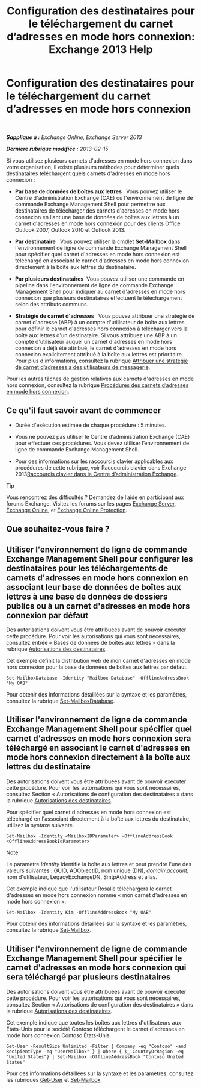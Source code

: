 ﻿---
title: 'Configuration des destinataires pour le téléchargement du carnet d’adresses en mode hors connexion: Exchange 2013 Help'
TOCTitle: Configuration des destinataires pour le téléchargement du carnet d’adresses en mode hors connexion
ms:assetid: 141751ac-16d3-4e3c-b70c-004aeedcb5a0
ms:mtpsurl: https://technet.microsoft.com/fr-fr/library/Aa996345(v=EXCHG.150)
ms:contentKeyID: 50477652
ms.date: 04/24/2018
mtps_version: v=EXCHG.150
ms.translationtype: HT
---

# Configuration des destinataires pour le téléchargement du carnet d’adresses en mode hors connexion

 

_**Sapplique à :** Exchange Online, Exchange Server 2013_

_**Dernière rubrique modifiée :** 2013-02-15_

Si vous utilisez plusieurs carnets d'adresses en mode hors connexion dans votre organisation, il existe plusieurs méthodes pour déterminer quels destinataires téléchargent quels carnets d'adresses en mode hors connexion :

  - **Par base de données de boîtes aux lettres**   Vous pouvez utiliser le Centre d'administration Exchange (CAE) ou l'environnement de ligne de commande Exchange Management Shell pour permettre aux destinataires de télécharger des carnets d'adresses en mode hors connexion en liant une base de données de boîtes aux lettres à un carnet d'adresses en mode hors connexion pour des clients Office Outlook 2007, Outlook 2010 et Outlook 2013.

  - **Par destinataire**   Vous pouvez utiliser la cmdlet **Set-Mailbox** dans l'environnement de ligne de commande Exchange Management Shell pour spécifier quel carnet d'adresses en mode hors connexion est téléchargé en associant le carnet d'adresses en mode hors connexion directement à la boîte aux lettres du destinataire.

  - **Par plusieurs destinataires**  Vous pouvez utiliser une commande en pipeline dans l'environnement de ligne de commande Exchange Management Shell pour indiquer au carnet d'adresses en mode hors connexion que plusieurs destinataires effectuent le téléchargement selon des attributs communs.

  - **Stratégie de carnet d'adresses**   Vous pouvez attribuer une stratégie de carnet d'adresse (ABP) à un compte d'utilisateur de boîte aux lettres pour définir le carnet d'adresses hors connexion à télécharger vers la boîte aux lettres d'un destinataire. Si vous attribuez une ABP à un compte d'utilisateur auquel un carnet d'adresses en mode hors connexion a déjà été attribué, le carnet d'adresses en mode hors connexion explicitement attribué à la boîte aux lettres est prioritaire. Pour plus d'informations, consultez la rubrique [Attribuer une stratégie de carnet d’adresses à des utilisateurs de messagerie](assign-an-address-book-policy-to-mail-users-exchange-2013-help.md).

Pour les autres tâches de gestion relatives aux carnets d'adresses en mode hors connexion, consultez la rubrique [Procédures des carnets d’adresses en mode hors connexion](offline-address-book-procedures-exchange-2013-help.md).

## Ce qu'il faut savoir avant de commencer

  - Durée d'exécution estimée de chaque procédure : 5 minutes.

  - Vous ne pouvez pas utiliser le Centre d’administration Exchange (CAE) pour effectuer ces procédures. Vous devez utiliser l’environnement de ligne de commande Exchange Management Shell.

  - Pour des informations sur les raccourcis clavier applicables aux procédures de cette rubrique, voir Raccourcis clavier dans Exchange 2013[Raccourcis clavier dans le Centre d’administration Exchange](keyboard-shortcuts-in-the-exchange-admin-center-exchange-online-protection-help.md).

> [!TIP]
> Vous rencontrez des difficultés ? Demandez de l’aide en participant aux forums Exchange. Visitez les forums sur les pages <a href="https://go.microsoft.com/fwlink/p/?linkid=60612">Exchange Server</a>, <a href="https://go.microsoft.com/fwlink/p/?linkid=267542">Exchange Online</a>, et <a href="https://go.microsoft.com/fwlink/p/?linkid=285351">Exchange Online Protection</a>.


## Que souhaitez-vous faire ?

## Utiliser l'environnement de ligne de commande Exchange Management Shell pour configurer les destinataires pour les téléchargements de carnets d'adresses en mode hors connexion en associant leur base de données de boîtes aux lettres à une base de données de dossiers publics ou à un carnet d'adresses en mode hors connexion par défaut

Des autorisations doivent vous être attribuées avant de pouvoir exécuter cette procédure. Pour voir les autorisations qui vous sont nécessaires, consultez entrée « Bases de données de boîtes aux lettres » dans la rubrique [Autorisations des destinataires](recipients-permissions-exchange-2013-help.md).

Cet exemple définit la distribution web de mon carnet d'adresses en mode hors connexion pour la base de données de boîtes aux lettres par défaut.

    Set-MailboxDatabase -Identity "Mailbox Database" -OfflineAddressBook "My OAB"

Pour obtenir des informations détaillées sur la syntaxe et les paramètres, consultez la rubrique [Set-MailboxDatabase](https://technet.microsoft.com/fr-fr/library/bb123971\(v=exchg.150\)).

## Utiliser l'environnement de ligne de commande Exchange Management Shell pour spécifier quel carnet d'adresses en mode hors connexion sera téléchargé en associant le carnet d'adresses en mode hors connexion directement à la boîte aux lettres du destinataire

Des autorisations doivent vous être attribuées avant de pouvoir exécuter cette procédure. Pour voir les autorisations qui vous sont nécessaires, consultez Section « Autorisations de configuration des destinataires » dans la rubrique [Autorisations des destinataires](recipients-permissions-exchange-2013-help.md).

Pour spécifier quel carnet d'adresses en mode hors connexion est téléchargé en l'associant directement à la boîte aux lettres du destinataire, utilisez la syntaxe suivante.

    Set-Mailbox -Identity <MailboxIDParameter> -OfflineAddressBook <OfflineAddressBookIdParameter>

> [!NOTE]
> Le paramètre <em>Identity</em> identifie la boîte aux lettres et peut prendre l'une des valeurs suivantes : GUID, ADObjectID, nom unique (DN), <em>domain\account</em>, nom d'utilisateur, LegacyExchangeDN, SmtpAddress et alias.


Cet exemple indique que l'utilisateur Rosalie téléchargera le carnet d'adresses en mode hors connexion nommé « mon carnet d'adresses en mode hors connexion ».

    Set-Mailbox -Identity Kim -OfflineAddressBook "My OAB"

Pour obtenir des informations détaillées sur la syntaxe et les paramètres, consultez la rubrique [Set-Mailbox](https://technet.microsoft.com/fr-fr/library/bb123981\(v=exchg.150\)).

## Utiliser l'environnement de ligne de commande Exchange Management Shell pour spécifier le carnet d'adresses en mode hors connexion qui sera téléchargé par plusieurs destinataires

Des autorisations doivent vous être attribuées avant de pouvoir exécuter cette procédure. Pour voir les autorisations qui vous sont nécessaires, consultez Section « Autorisations de configuration des destinataires » dans la rubrique [Autorisations des destinataires](recipients-permissions-exchange-2013-help.md).

Cet exemple indique que toutes les boîtes aux lettres d'utilisateurs aux États-Unis pour la société Contoso téléchargent le carnet d'adresses en mode hors connexion Contoso États-Unis.

    Get-User -ResultSize Unlimited -Filter { Company -eq "Contoso" -and RecipientType -eq "UserMailbox" } | Where { $_.CountryOrRegion -eq "United States"} | Set-Mailbox -OfflineAddressBook "Contoso United States"

Pour des informations détaillées sur la syntaxe et les paramètres, consultez les rubriques [Get-User](https://technet.microsoft.com/fr-fr/library/aa996896\(v=exchg.150\)) et [Set-Mailbox](https://technet.microsoft.com/fr-fr/library/bb123981\(v=exchg.150\)).

